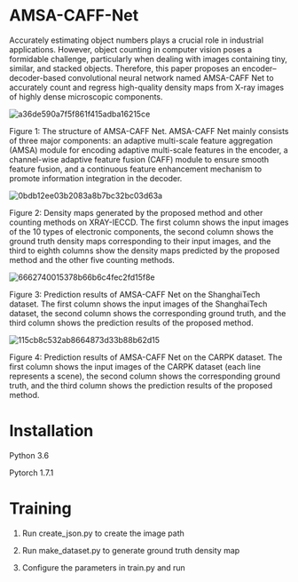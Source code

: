 # AMSA-CAFF-Net

Accurately estimating object numbers plays a crucial role in industrial applications. However, object counting in computer vision poses a formidable challenge, particularly when dealing with images containing tiny, similar, and stacked objects. Therefore, this paper proposes an encoder–decoder-based convolutional neural network named AMSA-CAFF Net to accurately count and regress high-quality density maps from X-ray images of highly dense microscopic components.


![a36de590a7f5f861f415adba16215ce](https://github.com/Orange1105921991/AMSA-CAFF-Net/assets/115998667/9dfb1fd1-ba13-4b42-879b-4c3abb49cdee)

Figure 1: The structure of AMSA-CAFF Net. AMSA-CAFF Net mainly consists of three major components: an adaptive multi-scale feature aggregation (AMSA) module for encoding adaptive multi-scale features in the encoder, a channel-wise adaptive feature fusion (CAFF) module to ensure smooth feature fusion, and a continuous feature enhancement mechanism to promote information integration in the decoder.


![0bdb12ee03b2083a8b7bc32bc03d63a](https://github.com/Orange1105921991/AMSA-CAFF-Net/assets/115998667/45e1014b-bf89-4e22-a92d-47dd94ebcbdc)

Figure 2: Density maps generated by the proposed method and other counting methods on XRAY-IECCD. The first column shows the input images of the 10 types of electronic components, the second column shows the ground truth density maps corresponding to their input images, and the third to eighth columns show the density maps predicted by the proposed method and the other five counting methods.


![6662740015378b66b6c4fec2fd15f8e](https://github.com/Orange1105921991/AMSA-CAFF-Net/assets/115998667/aeab3c02-94b3-4190-b496-b7d251281fc9)

Figure 3: Prediction results of AMSA-CAFF Net on the ShanghaiTech dataset. The first column shows the input images of the ShanghaiTech dataset, the second column shows the corresponding ground truth, and the third column shows the prediction results of the proposed method.


![115cb8c532ab8664873d33b88b62d15](https://github.com/Orange1105921991/AMSA-CAFF-Net/assets/115998667/e8bf0f10-fde0-4c1c-98b1-0b176ecabef5)

Figure 4: Prediction results of AMSA-CAFF Net on the CARPK dataset. The first column shows the input images of the CARPK dataset (each line represents a scene), the second column shows the corresponding ground truth, and the third column shows the prediction results of the proposed method.


# Installation

Python 3.6

Pytorch 1.7.1


# Training

1. Run create_json.py to create the image path 

2. Run make_dataset.py to generate ground truth density map

3. Configure the parameters in train.py and run
